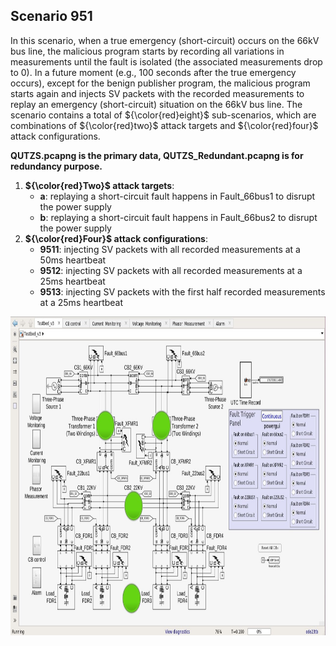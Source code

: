 ## Scenario 951
In this scenario,  when a true emergency (short-circuit) occurs on the 66kV bus line, the malicious program starts by recording all variations in measurements until the fault is isolated (the associated measurements drop to 0). In a future moment (e.g., 100 seconds after the true emergency occurs), except for the benign publisher program, the malicious program starts again and injects SV packets with the recorded measurements to replay an emergency (short-circuit) situation on the 66kV bus line. The scenario contains a total of ${\color{red}eight}$ sub-scenarios, which are combinations of ${\color{red}two}$ attack targets and ${\color{red}four}$ attack configurations.

**QUTZS.pcapng is the primary data, QUTZS_Redundant.pcapng is for redundancy purpose.**

1. **${\color{red}Two}$ attack targets**: 
   - **a**: replaying a short-circuit fault happens in Fault_66bus1 to disrupt the power supply
   - **b**: replaying a short-circuit fault happens in Fault_66bus2 to disrupt the power supply
2. **${\color{red}Four}$ attack configurations**:
   - **9511**: injecting SV packets with all recorded measurements at a 50ms heartbeat
   - **9512**: injecting SV packets with all recorded measurements at a 25ms heartbeat
   - **9513**: injecting SV packets with the first half recorded measurements at a 25ms heartbeat

<img src="https://github.com/CSCRC-SCREED/QUT-ZSS-2023-SV/blob/main/Datasets/PrimaryPlant.jpg" alt="" width="800" height="510" />
